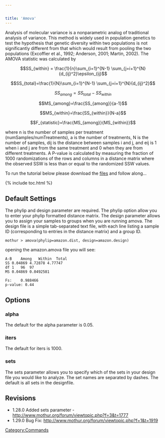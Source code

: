 ```yaml
---


title: 'Amova'
---
```

Analysis of molecular variance is a nonparametric analog of traditional
analysis of variance. This method is widely used in population genetics
to test the hypothesis that genetic diversity within two populations is
not significantly different from that which would result from pooling
the two populations (Excoffier et al., 1992; Anderson, 2001; Martin,
2002). The AMOVA statistic was calculated by

$$SS_{within} = \frac{1}{n}\sum_{i=1}^{N-1} \sum_{j=i+1}^{N}{d_{ij}^2}\epsilon_{ij}$$

$$SS_{total}=\frac{1}{N}\sum_{i=1}^{N-1} \sum_{j=i+1}^{N}{d_{ij}^2}$$

$$SS_{among}=SS_{total}-SS_{within}$$

$$MS_{among}=\frac{SS_{among}}{a-1}$$

$$MS_{within}=\frac{SS_{within}}{N-a}$$

$$F_{statistic}=\frac{MS_{among}}{MS_{within}}$$

where n is the number of samples per treatment
(numSamples/numTreatments), a is the number of treatments, N is the
number of samples, dij is the distance between samples i and j, and eij
is 1 when i and j are from the same treatment and 0 when they are from
different treatments. A P-value is calculated by measuring the fraction
of 1000 randomizations of the rows and columns in a distance matrix
where the observed SSW is less than or equal to the randomized SSW
values.

To run the tutorial below please download the [
files](Media:AmazonAmovaData.zip) and follow along\...

{% include toc.html %}

## Default Settings

The phylip and design parameter are required. The phylip option allow
you to enter your phylip formatted distance matrix. The design parameter
allows you to assign your samples to groups when you are running amova.
The design file is a simple tab-separated text file, with each line
listing a sample ID (corresponding to entries in the distance matrix)
and a group ID.

    mothur > amova(phylip=amazon.dist, design=amazon.design)

opening the amazon.amova file you will see:

    A-B    Among   Within  Total
    SS 0.04869 4.72878 4.77747
    df 1   96  97
    MS 0.04869 0.0492581

    Fs:    0.988466
    p-value: 0.44

## Options

### alpha

The default for the alpha parameter is 0.05.

### iters

The default for iters is 1000.

### sets

The sets parameter allows you to specify which of the sets in your
design file you would like to analyze. The set names are separated by
dashes. The default is all sets in the designfile.

## Revisions

-   1.28.0 Added sets parameter -
    <http://www.mothur.org/forum/viewtopic.php?f=3&t=1777>
-   1.29.0 Bug Fix:
    <http://www.mothur.org/forum/viewtopic.php?f=1&t=1919>

[Category:Commands](Category:Commands)
